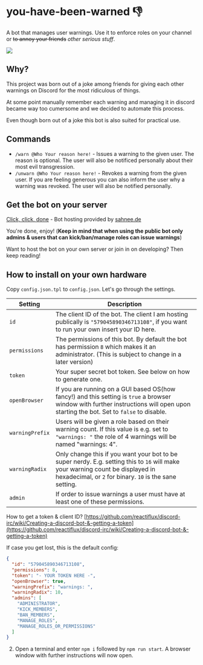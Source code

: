# you-have-been-warned 👎

A bot that manages user warnings. Use it to enforce roles on your channel or ~~to annoy your friends~~ *other serious stuff*.

<img src="https://patrick-sachs.dev/api/files/serve/screenshot-from-2019-05-18-14-17-49-png-png-dbdf">

## Why?

This project was born out of a joke among friends for giving each other warnings on Discord for the most ridiculous of things.

At some point manually remember each warning and managing it in discord became way too cumersome and we decided to automate this process.

Even though born out of a joke this bot is also suited for practical use.

## Commands

* `/warn @Who Your reason here!` - Issues a warning to the given user. The reason is optional. The user will also be notificed personally about their most evil transgression.
* `/unwarn @Who Your reason here!` - Revokes a warning from the given user. If you are feeling generous you can also inform the user why a warning was revoked. The user will also be notified personally.

## Get the bot on your server

[Click, click, done](https://discordapp.com/oauth2/authorize?&client_id=579045890346713108&scope=bot&permissions=8) - Bot hosting provided by [sahnee.de](https://sahnee.de)

You're done, enjoy! (**Keep in mind that when using the public bot only admins & users that can kick/ban/manage roles can issue warnings**)

Want to host the bot on your own server or join in on developing? Then keep reading!

## How to install on your own hardware

Copy `config.json.tpl` to `config.json`. Let's go through the settings.

| Setting | Description |
| --- | --- |
| `id` | The client ID of the bot. The client I am hosting publically is `"579045890346713108"`, if you want to run your own insert your ID here. |
| `permissions` | The permissions of this bot. By default the bot has permission `8` which makes it an administrator. (This is subject to change in a later version) |
| `token` | Your super secret bot token. See below on how to generate one. |
| `openBrowser` | If you are running on a GUI based OS(how fancy!) and this setting is `true` a browser window with further instructions will open upon starting the bot. Set to `false` to disable. |
| `warningPrefix` | Users will be given a role based on their warning count. If this value is e.g. set to `"warnings: "` the role of 4 warnings will be named "warnings: 4". |
| `warningRadix` | Only change this if you want your bot to be super nerdy. E.g. setting this to `16` will make your warning count be displayed in hexadecimal, or `2` for binary. `10` is the sane setting. |
| `admin` | If order to issue warnings a user must have at least one of these permissions. |

How to get a token & client ID? [https://github.com/reactiflux/discord-irc/wiki/Creating-a-discord-bot-&-getting-a-token](https://github.com/reactiflux/discord-irc/wiki/Creating-a-discord-bot-&-getting-a-token)

If case you get lost, this is the default config:

```json
{
  "id": "579045890346713108",
  "permissions": 8,
  "token": "- YOUR TOKEN HERE -",
  "openBrowser": true,
  "warningPrefix": "warnings: ",
  "warningRadix": 10,
  "admins": [
    "ADMINISTRATOR",
    "KICK_MEMBERS",
    "BAN_MEMBERS",
    "MANAGE_ROLES",
    "MANAGE_ROLES_OR_PERMISSIONS"
  ]
}
```

2. Open a terminal and enter `npm i` followed by `npm run start`. A browser window with further instructions will now open.